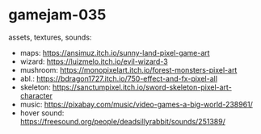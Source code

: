 # gamejam-035


assets, textures, sounds: 
- maps: https://ansimuz.itch.io/sunny-land-pixel-game-art
- wizard: https://luizmelo.itch.io/evil-wizard-3
- mushroom: https://monopixelart.itch.io/forest-monsters-pixel-art
- abl.: https://bdragon1727.itch.io/750-effect-and-fx-pixel-all
- skeleton: https://sanctumpixel.itch.io/sword-skeleton-pixel-art-character
- music: https://pixabay.com/music/video-games-a-big-world-238961/
- hover sound: https://freesound.org/people/deadsillyrabbit/sounds/251389/
